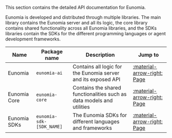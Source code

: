 This section contains the detailed API documentation for Eunomia.

Eunomia is developed and distributed through multiple libraries. The main library contains the Eunomia server and all its logic, the core library contains shared functionality across all Eunomia libraries, and the SDKs libraries contain the SDKs for the different programming languages or agent development frameworks.

| Name         | Package name             | Description                                                           | Jump to                                        |
| ------------ | ------------------------ | --------------------------------------------------------------------- | ---------------------------------------------- |
| Eunomia      | `eunomia-ai`             | Contains all logic for the Eunomia server and its exposed API         | [:material-arrow-right: Page](./main/index.md) |
| Eunomia Core | `eunomia-core`           | Contains the shared functionalities such as data models and utilities | [:material-arrow-right: Page](./core/index.md) |
| Eunomia SDKs | `eunomia-sdk-[SDK_NAME]` | The Eunomia SDKs for different languages and frameworks               | [:material-arrow-right: Page](./sdks/index.md) |
